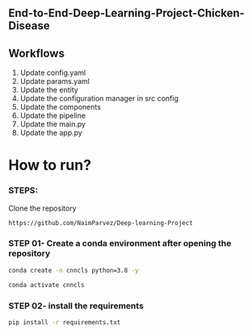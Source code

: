## End-to-End-Deep-Learning-Project-Chicken-Disease


## Workflows

1. Update config.yaml
3. Update params.yaml
4. Update the entity
5. Update the configuration manager in src config
6. Update the components
7. Update the pipeline 
8. Update the main.py
9. Update the app.py




# How to run?
### STEPS:

Clone the repository

```bash
https://github.com/NaimParvez/Deep-learning-Project
```
### STEP 01- Create a conda environment after opening the repository

```bash
conda create -n cnncls python=3.8 -y
```

```bash
conda activate cnncls
```


### STEP 02- install the requirements
```bash
pip install -r requirements.txt
```